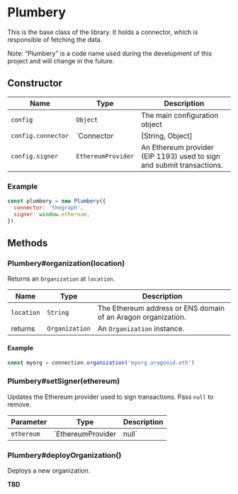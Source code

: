 # Plumbery

This is the base class of the library. It holds a connector, which is responsible of fetching the data.

Note: “Plumbery” is a code name used during the development of this project and will change in the future.

## Constructor

| Name               | Type                                    | Description                                                                                              |
| ------------------ | --------------------------------------- | -------------------------------------------------------------------------------------------------------- |
| `config`           | `Object`                                | The main configuration object                                                                            |
| `config.connector` | `Connector | [String, Object] | String` | Accepts a `Connector` instance, and either a string or a tuple for embedded connectors and their config. |
| `config.signer`    | `EthereumProvider`                      | An Ethereum provider (EIP 1193) used to sign and submit transactions.                                    |

### Example

```js
const plumbery = new Plumbery({
  connector: 'thegraph',
  signer: window.ethereum,
})
```

## Methods

### Plumbery#organization(location)

Returns an `Organization` at `location`.

| Name       | Type           | Description                                                   |
| ---------- | -------------- | ------------------------------------------------------------- |
| `location` | `String`       | The Ethereum address or ENS domain of an Aragon organization. |
| returns    | `Organization` | An `Organization` instance.                                   |

#### Example

```js
const myorg = connection.organization('myorg.aragonid.eth')
```

### Plumbery#setSigner(ethereum)

Updates the Ethereum provider used to sign transactions. Pass `null` to remove.

| Parameter  | Type                      | Description                                                            |
| ---------- | ------------------------- | ---------------------------------------------------------------------- |
| `ethereum` | `EthereumProvider | null` | The Ethereum provider (EIP 1193) used to sign and submit transactions. |

### Plumbery#deployOrganization()

Deploys a new organization.

**TBD**
